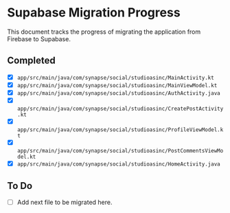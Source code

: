 # Supabase Migration Progress

This document tracks the progress of migrating the application from Firebase to Supabase.

## Completed

- [x] `app/src/main/java/com/synapse/social/studioasinc/MainActivity.kt`
- [x] `app/src/main/java/com/synapse/social/studioasinc/MainViewModel.kt`
- [x] `app/src/main/java/com/synapse/social/studioasinc/AuthActivity.java`
- [x] `app/src/main/java/com/synapse/social/studioasinc/CreatePostActivity.kt`
- [x] `app/src/main/java/com/synapse/social/studioasinc/ProfileViewModel.kt`
- [x] `app/src/main/java/com/synapse/social/studioasinc/PostCommentsViewModel.kt`
- [x] `app/src/main/java/com/synapse/social/studioasinc/HomeActivity.java`

## To Do

- [ ] Add next file to be migrated here.
